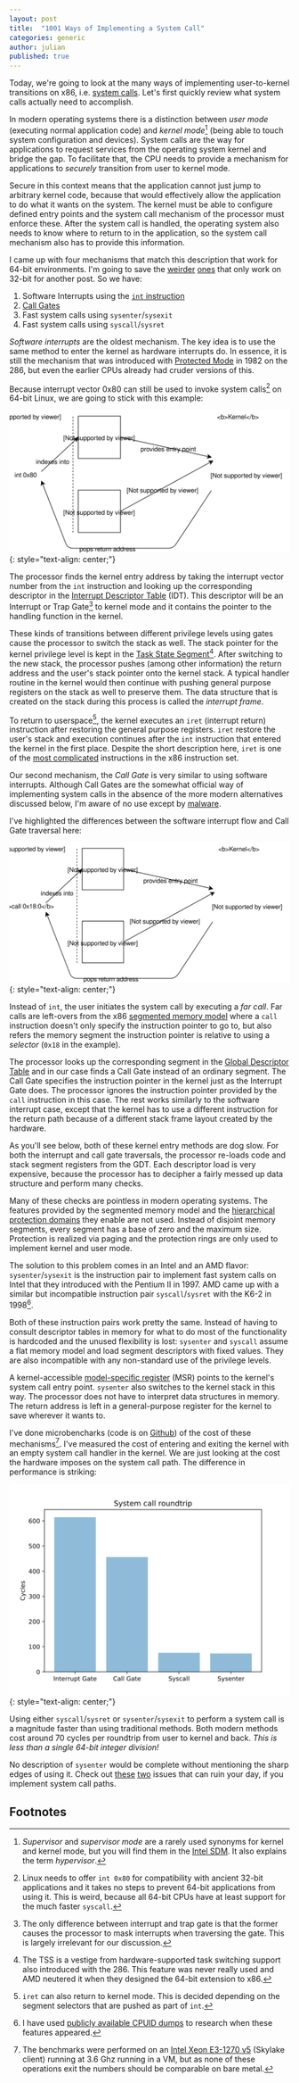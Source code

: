 ```yaml
---
layout: post
title:  "1001 Ways of Implementing a System Call"
categories: generic
author: julian
published: true
---
```


Today, we're going to look at the many ways of implementing user-to-kernel
transitions on x86, i.e. [system
calls](https://en.wikipedia.org/wiki/System_call). Let's first quickly review
what system calls actually need to accomplish.

In modern operating systems there is a distinction between _user mode_
(executing normal application code) and _kernel mode_[^supervisor] (being able
to touch system configuration and devices). System calls are the way for
applications to request services from the operating system kernel and bridge the
gap. To facilitate that, the CPU needs to provide a mechanism for applications
to _securely_ transition from user to kernel mode.

Secure in this context means that the application cannot just jump to arbitrary
kernel code, because that would effectively allow the application to do what it
wants on the system. The kernel must be able to configure defined entry points
and the system call mechanism of the processor must enforce these. After the
system call is handled, the operating system also needs to know where to return
to in the application, so the system call mechanism also has to provide this
information.

I came up with four mechanisms that match this description that work for 64-bit
environments. I'm going to save the
[weirder](https://en.wikipedia.org/wiki/Task_state_segment)
[ones](https://en.wikipedia.org/wiki/Virtual_8086_mode) that only work on 32-bit
for another post. So we have:

1. Software Interrupts using the [`int` instruction](https://en.wikipedia.org/wiki/INT_%28x86_instruction%29)
1. [Call Gates](https://en.wikipedia.org/wiki/Call_gate_(Intel))
1. Fast system calls using `sysenter`/`sysexit` 
1. Fast system calls using `syscall`/`sysret`

_Software interrupts_ are the oldest mechanism. The key idea is to use the same
method to enter the kernel as hardware interrupts do. In essence, it is still
the mechanism that was introduced with [Protected
Mode](https://en.wikipedia.org/wiki/Protected_mode) in 1982 on the 286, but even
the earlier CPUs already had cruder versions of this.

Because interrupt vector 0x80 can still be used to invoke system
calls[^linuxint] on 64-bit Linux, we are going to stick with this example:

![Kernel Entry using a Software Interrupt](/assets/kernelentry-softint.svg)
{: style="text-align: center;"}

The processor finds the kernel entry address by taking the interrupt vector
number from the `int` instruction and looking up the corresponding descriptor in
the [Interrupt Descriptor
Table](https://wiki.osdev.org/Interrupt_Descriptor_Table) (IDT). This descriptor
will be an Interrupt or Trap Gate[^inttrap] to kernel mode and it contains the
pointer to the handling function in the kernel.

These kinds of transitions between different privilege levels using gates cause
the processor to switch the stack as well. The stack pointer for the kernel
privilege level is kept in the [Task State
Segment](https://wiki.osdev.org/TSS#x86_64_Structure)[^tss]. After switching to
the new stack, the processor pushes (among other information) the return address
and the user's stack pointer onto the kernel stack. A typical handler routine in
the kernel would then continue with pushing general purpose registers on the
stack as well to preserve them. The data structure that is created on the stack
during this process is called the _interrupt frame_.

To return to userspace[^useriret], the kernel executes an `iret` (interrupt
return) instruction after restoring the general purpose registers. `iret`
restore the user's stack and execution continues after the `int` instruction
that entered the kernel in the first place. Despite the short description here,
`iret` is one of the [most
complicated](https://www.felixcloutier.com/x86/iret:iretd#operation)
instructions in the x86 instruction set.

Our second mechanism, the _Call Gate_ is very similar to using software
interrupts. Although Call Gates are the somewhat official way of implementing
system calls in the absence of the more modern alternatives discussed below, I'm
aware of no use except by
[malware](https://www.f-secure.com/v-descs/gurong_a.shtml).

I've highlighted the differences between the software interrupt flow and Call
Gate traversal here:

![Kernel Entry using a Call Gate](/assets/kernelentry-callgate.svg)
{: style="text-align: center;"}


Instead of `int`, the user initiates the system call by executing a _far call_.
Far calls are left-overs from the x86 [segmented memory
model](https://en.wikipedia.org/wiki/X86_memory_segmentation) where a `call`
instruction doesn't only specify the instruction pointer to go to, but also
refers the memory segment the instruction pointer is relative to using a
_selector_ (`0x18` in the example).

The processor looks up the corresponding segment in the [Global Descriptor
Table](https://en.wikipedia.org/wiki/Global_Descriptor_Table) and in our case
finds a Call Gate instead of an ordinary segment. The Call Gate specifies
the instruction pointer in the kernel just as the Interrupt Gate does. The
processor ignores the instruction pointer provided by the `call` instruction in
this case. The rest works similarly to the software interrupt case, except that
the kernel has to use a different instruction for the return path because of a
different stack frame layout created by the hardware.

As you'll see below, both of these kernel entry methods are dog slow. For both
the interrupt and call gate traversals, the processor re-loads code and stack
segment registers from the GDT. Each descriptor load is very expensive, because
the processor has to decipher a fairly messed up data structure and perform many
checks.

Many of these checks are pointless in modern operating systems. The features
provided by the segmented memory model and the [hierarchical protection
domains](https://en.wikipedia.org/wiki/Protection_ring) they enable are not
used. Instead of disjoint memory segments, every segment has a base of zero and
the maximum size. Protection is realized via paging and the protection rings are
only used to implement kernel and user mode.

The solution to this problem comes in an Intel and an AMD flavor:
`sysenter`/`sysexit` is the instruction pair to implement fast system calls on
Intel that they introduced with the Pentium II in 1997. AMD came up with a
similar but incompatible instruction pair `syscall`/`sysret` with the K6-2 in
1998[^instlat].

Both of these instruction pairs work pretty the same. Instead of having to
consult descriptor tables in memory for what to do most of the functionality is
hardcoded and the unused flexibility is lost: `sysenter` and `syscall` assume a
flat memory model and load segment descriptors with fixed values. They are also
incompatible with any non-standard use of the privilege levels.

A kernel-accessible [model-specific
register](https://en.wikipedia.org/wiki/Model-specific_register) (MSR) points to
the kernel's system call entry point. `sysenter` also switches to the kernel
stack in this way. The processor does not have to interpret data structures in
memory. The return address is left in a general-purpose register for the kernel
to save wherever it wants to.

I've done microbencharks (code is on
[Github](https://github.com/blitz/kernel_entry_benchmark)) of the cost of these
mechanisms[^benchsys]. I've measured the cost of entering and exiting the kernel
with an empty system call handler in the kernel. We are just looking at the cost
the hardware imposes on the system call path. The difference in performance is
striking:

![Kernel Entry Microbenchmarks](/assets/kernelentry-measurements.svg)
{: style="text-align: center;"}

Using either `syscall`/`sysret` or `sysenter`/`sysexit` to perform a system call
is a magnitude faster than using traditional methods. Both modern methods cost
around 70 cycles per roundtrip from user to kernel and back. *This is less than
a single 64-bit integer division!*

No description of `sysenter` would be complete without mentioning the sharp
edges of using it. Check out
[these](https://lists.xen.org/archives/html/xen-announce/2012-06/msg00001.html)
[two](https://securitytracker.com/id/1028455) issues that can ruin your day, if
you implement system call paths.

## Footnotes

[^supervisor]: _Supervisor_ and _supervisor mode_ are a rarely used synonyms for kernel and kernel mode, but you will find them in the [Intel SDM][intelsdm]. It also explains the term _hypervisor_.
[^linuxint]: Linux needs to offer `int 0x80` for compatibility with ancient 32-bit applications and it takes no steps to prevent 64-bit applications from using it. This is weird, because all 64-bit CPUs have at least support for the much faster `syscall`.
[^inttrap]: The only difference between interrupt and trap gate is that the former causes the processor to mask interrupts when traversing the gate. This is largely irrelevant for our discussion.
[^tss]: The TSS is a vestige from hardware-supported task switching support also introduced with the 286. This feature was never really used and AMD neutered it when they designed the 64-bit extension to x86.
[^useriret]: `iret` can also return to kernel mode. This is decided depending on the segment selectors that are pushed as part of `int`.
[^benchsys]: The benchmarks were performed on an [Intel Xeon E3-1270 v5](https://ark.intel.com/content/www/us/en/ark/products/88174/intel-xeon-processor-e3-1270-v5-8m-cache-3-60-ghz.html) (Skylake client) running at 3.6 Ghz running in a VM, but as none of these operations exit the numbers should be comparable on bare metal.
[^instlat]: I have used [publicly available CPUID dumps](http://instlatx64.atw.hu/) to research when these features appeared.

[intelsdm]: https://software.intel.com/en-us/articles/intel-sdm
